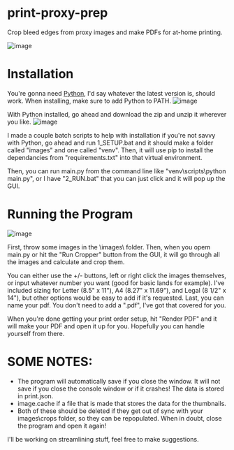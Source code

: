 # print-proxy-prep
Crop bleed edges from proxy images and make PDFs for at-home printing.

![image](https://user-images.githubusercontent.com/103437609/203212263-1a029874-3611-4daf-8ac5-e1d23b429db6.png)

# Installation
You're gonna need <a href="https://www.python.org/downloads/">Python</a>, I'd say whatever the latest version is, should work.
When installing, make sure to add Python to PATH.
![image](https://user-images.githubusercontent.com/103437609/203196002-f04b0c0d-cb2e-4154-ba90-f2f9578ced95.png)

With Python installed, go ahead and download the zip and unzip it wherever you like.
![image](https://user-images.githubusercontent.com/103437609/203219985-019cea6e-2a85-4ea8-ba90-b96e7665eae7.png)

I made a couple batch scripts to help with installation if you're not savvy with Python, go ahead and run 1_SETUP.bat and it should make a folder called "images" and one called "venv". Then, it will use pip to install the dependancies from "requirements.txt" into that virtual environment.

Then, you can run main.py from the command line like "venv\scripts\python main.py", or I have "2_RUN.bat" that you can just click and it will pop up the GUI.

# Running the Program
![image](https://user-images.githubusercontent.com/103437609/203212112-50db47df-0a4e-4bf2-9c59-a8554f521b7c.png)

First, throw some images in the \images\ folder. Then, when you opem main.py or hit the "Run Cropper" button from the GUI, it will go through all the images and calculate and crop them.

You can either use the +/- buttons, left or right click the images themselves, or input whatever number you want (good for basic lands for example). I've included sizing for Letter (8.5" x 11"), A4 (8.27" x 11.69"), and Legal (8 1/2" x 14"), but other options would be easy to add if it's requested. Last, you can name your pdf. You don't need to add a ".pdf", I've got that covered for you.

When you're done getting your print order setup, hit "Render PDF" and it will make your PDF and open it up for you. Hopefully you can handle yourself from there.

# SOME NOTES:
- The program will automatically save if you close the window. It will not save if you close the console window or if it crashes! The data is stored in print.json.
- image.cache if a file that is made that stores the data for the thumbnails.
- Both of these should be deleted if they get out of sync with your images\crops folder, so they can be repopulated. When in doubt, close the program and open it again!

I'll be working on streamlining stuff, feel free to make suggestions.
